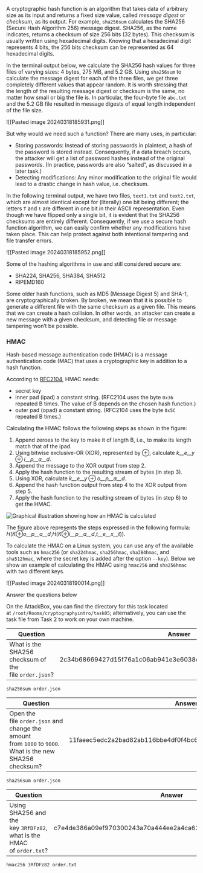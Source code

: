 A cryptographic hash function is an algorithm that takes data of arbitrary size as its input and returns a fixed size value, called _message digest_ or _checksum_, as its output. For example, `sha256sum` calculates the SHA256 (Secure Hash Algorithm 256) message digest. SHA256, as the name indicates, returns a checksum of size 256 bits (32 bytes). This checksum is usually written using hexadecimal digits. Knowing that a hexadecimal digit represents 4 bits, the 256 bits checksum can be represented as 64 hexadecimal digits.

In the terminal output below, we calculate the SHA256 hash values for three files of varying sizes: 4 bytes, 275 MB, and 5.2 GB. Using `sha256sum` to calculate the message digest for each of the three files, we get three completely different values that appear random. It is worth stressing that the length of the resulting message digest or checksum is the same, no matter how small or big the file is. In particular, the four-byte file `abc.txt` and the 5.2 GB file resulted in message digests of equal length independent of the file size.

![[Pasted image 20240318185931.png]]

But why would we need such a function? There are many uses, in particular:

- Storing passwords: Instead of storing passwords in plaintext, a hash of the password is stored instead. Consequently, if a data breach occurs, the attacker will get a list of password hashes instead of the original passwords. (In practice, passwords are also “salted”, as discussed in a later task.)
- Detecting modifications: Any minor modification to the original file would lead to a drastic change in hash value, i.e. checksum.

In the following terminal output, we have two files, `text1.txt` and `text2.txt`, which are almost identical except for (literally) one bit being different; the letters `T` and `t` are different in one bit in their ASCII representation. Even though we have flipped only a single bit, it is evident that the SHA256 checksums are entirely different. Consequently, if we use a secure hash function algorithm, we can easily confirm whether any modifications have taken place. This can help protect against both intentional tampering and file transfer errors.

![[Pasted image 20240318185952.png]]

Some of the hashing algorithms in use and still considered secure are:

- SHA224, SHA256, SHA384, SHA512
- RIPEMD160

Some older hash functions, such as MD5 (Message Digest 5) and SHA-1, are cryptographically broken. By broken, we mean that it is possible to generate a different file with the same checksum as a given file. This means that we can create a hash collision. In other words, an attacker can create a new message with a given checksum, and detecting file or message tampering won’t be possible.

### HMAC

Hash-based message authentication code (HMAC) is a message authentication code (MAC) that uses a cryptographic key in addition to a hash function.

According to [RFC2104](https://www.rfc-editor.org/rfc/rfc2104), HMAC needs:

- secret key
- inner pad (ipad) a constant string. (RFC2104 uses the byte `0x36` repeated B times. The value of B depends on the chosen hash function.)
- outer pad (opad) a constant string. (RFC2104 uses the byte `0x5C` repeated B times.)

Calculating the HMAC follows the following steps as shown in the figure:

1. Append zeroes to the key to make it of length B, i.e., to make its length match that of the ipad.
2. Using bitwise exclusive-OR (XOR), represented by ⊕, calculate _k__e__y_ ⊕ _i__p__a__d_.
3. Append the message to the XOR output from step 2.
4. Apply the hash function to the resulting stream of bytes (in step 3).
5. Using XOR, calculate _k__e__y_ ⊕ _o__p__a__d_.
6. Append the hash function output from step 4 to the XOR output from step 5.
7. Apply the hash function to the resulting stream of bytes (in step 6) to get the HMAC.

![Graphical illustration showing how an HMAC is calculated](https://tryhackme-images.s3.amazonaws.com/user-uploads/5f04259cf9bf5b57aed2c476/room-content/d8b175af1d32a759f66b223efdac8972.png)  

The figure above represents the steps expressed in the following formula: _H_(_K_⊕_o__p__a__d_,_H_(_K_⊕_i__p__a__d_,_t__e__x__t_)).

To calculate the HMAC on a Linux system, you can use any of the available tools such as `hmac256` (or `sha224hmac`, `sha256hmac`, `sha384hmac`, and `sha512hmac`, where the secret key is added after the option `--key`). Below we show an example of calculating the HMAC using `hmac256` and `sha256hmac` with two different keys.

![[Pasted image 20240318190014.png]]

Answer the questions below

On the AttackBox, you can find the directory for this task located at `/root/Rooms/cryptographyintro/task05`; alternatively, you can use the task file from Task 2 to work on your own machine.

| Question                                              | Answer                                                           |
| ----------------------------------------------------- | ---------------------------------------------------------------- |
| What is the SHA256 checksum of the file `order.json`? | 2c34b68669427d15f76a1c06ab941e3e6038dacdfb9209455c87519a3ef2c660 |
```
sha256sum order.json
```


| Question                                                                                                 | Answer                                                           |
| -------------------------------------------------------------------------------------------------------- | ---------------------------------------------------------------- |
| Open the file `order.json` and change the amount from `1000` to `9000`. What is the new SHA256 checksum? | 11faeec5edc2a2bad82ab116bbe4df0f4bc6edd96adac7150bb4e6364a238466 |
```
sha256sum order.json
```


| Question                                                              | Answer                                                           |
| --------------------------------------------------------------------- | ---------------------------------------------------------------- |
| Using SHA256 and the key `3RfDFz82`, what is the HMAC of `order.txt`? | c7e4de386a09ef970300243a70a444ee2a4ca62413aeaeb7097d43d2c5fac89f |
```
hmac256 3RfDFz82 order.txt
```
